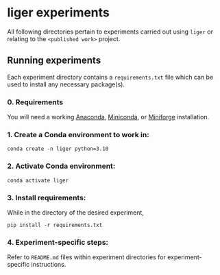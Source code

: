 # liger experiments

All following directories pertain to experiments carried out using `liger` or relating to the `<published work>` project.

## Running experiments

Each experiment directory contains a `requirements.txt` file which can be used to install any necessary package(s).

### 0. Requirements

You will need a working
[Anaconda](https://www.anaconda.com/download),
[Miniconda](https://docs.anaconda.com/miniconda/),
or [Miniforge](https://github.com/conda-forge/miniforge)
installation.

### 1. Create a Conda environment to work in:

```
conda create -n liger python=3.10
```

### 2. Activate Conda environment:

```
conda activate liger
```

### 3. Install requirements:

While in the directory of the desired experiment,

```
pip install -r requirements.txt
```

### 4. Experiment-specific steps:

Refer to `README.md` files within experiment directories for experiment-specific instructions.

